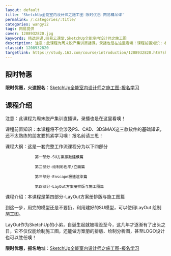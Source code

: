 ```yaml
---
layout: default
title: 'SketchUp全能室内设计师之施工图-限时优惠-网易精品课'
permalink: /:categories/:title/
categories: wangyi2
tags: 网易提供
cover: 1208932820.jpg
keywords: 精选网课,网易云课堂,SketchUp全能室内设计师之施工图
description: 注意：此课程为周末脱产集训直播课，录播也是在这里看噢！课程前置知识：本课程将不会涉及PS、CAD、3DSMAX这三款软件
classid: 1208932820
targetlink: https://study.163.com/course/introduction/1208932820.htm?share=1&shareId=1025206652&utm_campaign=share&utm_medium=iphoneShare&utm_source=&utm_u=1025206652
---
```


## 限时特惠

**限时优惠，火速报名**：[SketchUp全能室内设计师之施工图-报名学习](https://study.163.com/course/introduction/1208932820.htm?share=1&shareId=1025206652&utm_campaign=share&utm_medium=iphoneShare&utm_source=&utm_u=1025206652)

## 课程介绍

注意：此课程为周末脱产集训直播课，录播也是在这里看噢！

课程前置知识：本课程将不会涉及PS、CAD、3DSMAX这三款软件的基础知识，还不太熟练的朋友要抓紧学习噢！报名前请三思！

课程大纲：这是一套完整工作流课程分为以下四部分

                 第一部分-SU方案推敲建模篇

                 第二部分-绘制彩色平/立面篇

                 第三部分-Enscape极速渲染篇

                 第四部分-LayOut方案册排版与施工图篇

课程介绍：本课程是第四部分-LayOut方案册排版与施工图篇

到这一步，用完的模型还是不要扔，利用建好的SU模型，可以使用LayOut 绘制施工图。

LayOut作为SketchUp的小弟，自诞生起就被埋没至今，这几年才逐渐有了出头之日，它不仅仅能绘制施工图，还能做方案册的排版、绘制分析图，甚至LOGO设计也可以胜任噢！

**限时优惠，报名地址**：[SketchUp全能室内设计师之施工图-报名学习](https://study.163.com/course/introduction/1208932820.htm?share=1&shareId=1025206652&utm_campaign=share&utm_medium=iphoneShare&utm_source=&utm_u=1025206652)


